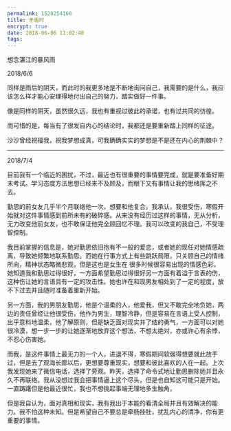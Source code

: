 ```yaml
---
permalink: 1528254160
title: 矛盾时
encrypt: true
date: 2018-06-06 11:02:40
tags:
---
```

想念湛江的暴风雨
<!--more-->
2018/6/6

同样是雨后的阴天，而此时的我更多地是不断地询问自己，我需要的是什么，我应该怎么样才能心安理得地付出自己的努力，踏实做好一件事。

像是同样的阴天，虽然很久远，我也有重视过彼此的承诺，也有过共同的彷徨。

而可惜的是，每当有了很发自内心的结论时，我都还是要重新踏上同样的征途。

沙沙曾经祝福我，祝我梦想成真，可我确确实实的梦想是不是还在内心的荆棘中？

---
2018/7/4

目前我有一个临近的困扰，不过，最近也有很重要的事情要完成，就是要准备好期末考试。学习态度方法思想已经来不及顾及，而眼下又有事情让我的思绪挥之不去。

勤思的前女友几乎半个月联络他一次，想要和他复合。我承认，我很受伤，寒假开始就对这件事情感到前所未有的破碎感。从来没有经历过这样的事情，无从分析，无力改变他前女友，也不敢保证他完全顾回忆不理。我可以改变的我自己，不受理智控制。

我目前掌握的信息是，她对勤思依旧抱有不一般的爱恋，或者她的现任对她情感疏离，导致她频繁地联系勤思。而她在行事方式上有些跳跃局限，只关顾自己的情绪所向，精神状态略微悲观，但是这也是女生在
很多时候很容易出现的情感色彩，她知道我和勤思过得很好，一方面希望勤思过得很好另一方面有着溢于言表的伤，这种伤让她的言语具有一定的攻击性。她也许在和现男友相处到了一定的程度，放不下过去并且随时准备着重新开始。

另一方面，我的男朋友勤思，他是个温柔的人，他爱我，但又不敢完全地负她，两边的责任曾经让他很受伤，他作为男生，理智冷静，但是容易在言语上受人控制，出乎意料地温柔，他了解原则，但是缺乏面对现实并了结的勇气，一方面可以对她很冷漠，想一步一步的让她逐渐地放弃这个想法，不想太绝对，亦或许心有余悸，不忍心伤害她。

而我，是这件事情上最无力的一个人，进退不得，寒假期间软弱得想要就此放手过，但是去了观海长廊以后，更想要尊重现实，想要和彼此喜欢的人在一起。上次我发现她来了微信电话，选择了旁观。昨天，选择了命令式地让勤思删除她并且永久不再联络。我从没想过我会把事情逼上这个尽头，但是也自知这可能只是开始。一直踌躇但是他最近很忙，我也不想挑起事端无理地多生触角，

但是我自认为，面对真相和现实，我有我出于本能的看清全局并且有效解决的能力。我不怕这种未知。但是希望自己不要总是牵肠挂肚，扰乱内心的清净，你有更重要的事情。
